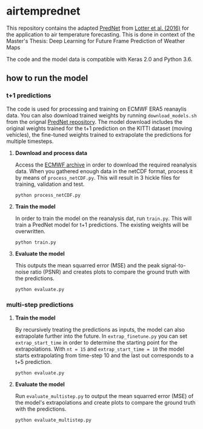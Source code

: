 # airtemprednet

This repository contains the adapted [PredNet](https://github.com/coxlab/prednet) from [Lotter et al. (2016)](https://arxiv.org/abs/1605.08104) for the application to air temperature forecasting.
This is done in context of the Master's Thesis: Deep Learning for Future Frame Prediction of Weather Maps

The code and the model data is compatible with Keras 2.0 and Python 3.6. 


## how to run the model

### t+1 predictions
The code is used for processing and training on ECMWF ERA5 reanaylis data. You can also download trained weights by running `download_models.sh` from the orignal [PredNet repository](https://github.com/coxlab/prednet). The model download includes the original weights trained for the t+1 prediction on the KITTI dataset (moving vehicles), the fine-tuned weights trained to extrapolate the predictions for multiple timesteps.

1. **Download and process data**

	Access the [ECMWF archive](https://www.ecmwf.int/en/forecasts/accessing-forecasts/order-historical-datasets) in order to download the required reanalysis data. 
	When you gathered enough data in the netCDF format, process it by means of `process_netCDF.py`. This will result in 3 hickle files for training, validation and test. 

	```
	python process_netCDF.py
	```

2. **Train the model**

	In order to train the model on the reanalysis dat, run `train.py`. This will train a PredNet model for t+1 predictions. The existing weights will be overwritten.

	```
	python train.py
	```

3. **Evaluate the model**

	This outputs the mean squarred error (MSE) and the peak signal-to-noise ratio (PSNR) and creates plots to compare the ground truth with the predictions. 

	```
	python evaluate.py
	```

### multi-step predictions

1. **Train the model**

	By recursively treating the predictions as inputs, the model can also extrapolate further into the future. In `extrap_finetune.py` you can set `extrap_start_time` in order to determine the starting point for the extrapolations. With `nt = 15` and `extrap_start_time = 10` the model starts extrapolating from time-step 10 and the last out corresponds to a t+5 prediction. 

	```
	python evaluate.py
	```

2. **Evaluate the model**

	Run `evaluate_multistep.py` to output the mean squarred error (MSE) of the model's extrapolations and create plots to compare the ground truth with the predictions. 

	```
	python evaluate_multistep.py
	```

